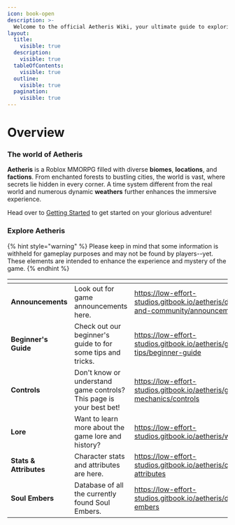 ```yaml
---
icon: book-open
description: >-
  Welcome to the official Aetheris Wiki, your ultimate guide to exploring the vast world of Aetheris. Whether you are an adventurer just starting your journey, a seasoned veteran uncovering hidden secrets, or anywhere in between, this wiki will provide you with all the information you need. From combat mechanics to world-building lore, gameplay mechanics, and more, dive deep into the details that make Aetheris a unique and immersive experience.
layout:
  title:
    visible: true
  description:
    visible: true
  tableOfContents:
    visible: true
  outline:
    visible: true
  pagination:
    visible: true
---
```


# Overview

### The world of Aetheris

**Aetheris** is a Roblox MMORPG filled with diverse **biomes**, **locations**, and **factions**. From enchanted forests to bustling cities, the world is vast, where secrets lie hidden in every corner. A time system different from the real world and numerous dynamic **weathers** further enhances the immersive experience. 

Head over to [Getting Started](docs/welcome/getting-started.md) to get started on your glorious adventure!

### Explore Aetheris

{% hint style="warning" %}
Please keep in mind that some information is withheld for gameplay purposes and may not be found by players--yet. These elements are intended to enhance the experience and mystery of the game.
{% endhint %}

<table data-view="cards"><thead><tr><th></th><th></th><th data-hidden data-card-target data-type="content-ref"></th><th data-hidden data-card-cover data-type="files"></th></tr></thead><tbody><tr><td><strong>Announcements</strong></td><td>Look out for game announcements here.</td><td><a href="https://low-effort-studios.gitbook.io/aetheris/development-and-community/announcements">https://low-effort-studios.gitbook.io/aetheris/development-and-community/announcements</a></td></tr><tr><td><strong>Beginner's Guide</strong></td><td>Check out our beginner's guide to for some tips and tricks.</td><td><a href="https://low-effort-studios.gitbook.io/aetheris/guides-and-tips/beginner-guide">https://low-effort-studios.gitbook.io/aetheris/guides-and-tips/beginner-guide</a></td></tr><tr><td><strong>Controls</strong></td><td>Don't know or understand game controls? This page is your best bet!</td><td><a href="https://low-effort-studios.gitbook.io/aetheris/gameplay-mechanics/controls">https://low-effort-studios.gitbook.io/aetheris/gameplay-mechanics/controls</a></td></tr><tr><td><strong>Lore</strong></td><td>Want to learn more about the game lore and history?</td><td><a href="https://low-effort-studios.gitbook.io/aetheris/world/lore">https://low-effort-studios.gitbook.io/aetheris/world/lore</a></td></tr><tr><td><strong>Stats & Attributes</strong></td><td>Character stats and attributes are here.</td><td><a href="https://low-effort-studios.gitbook.io/aetheris/character/stats-attributes">https://low-effort-studios.gitbook.io/aetheris/character/stats-attributes</a></td></tr><tr><td><strong>Soul Embers</strong></td><td>Database of all the currently found Soul Embers.</td><td><a href="https://low-effort-studios.gitbook.io/aetheris/database/soul-embers">https://low-effort-studios.gitbook.io/aetheris/database/soul-embers</a></td></tr></tbody></table>
